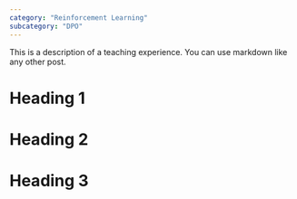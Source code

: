 ```yaml
---
category: "Reinforcement Learning"
subcategory: "DPO"
---
```


This is a description of a teaching experience. You can use markdown like any other post.

Heading 1
======

Heading 2
======

Heading 3
======